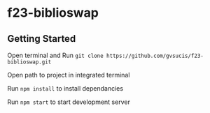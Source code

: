 # f23-biblioswap

## Getting Started

Open terminal and Run ``` git clone https://github.com/gvsucis/f23-biblioswap.git ```

Open path to project in integrated terminal 

Run ```npm install``` to install dependancies

Run ```npm start``` to start development server



